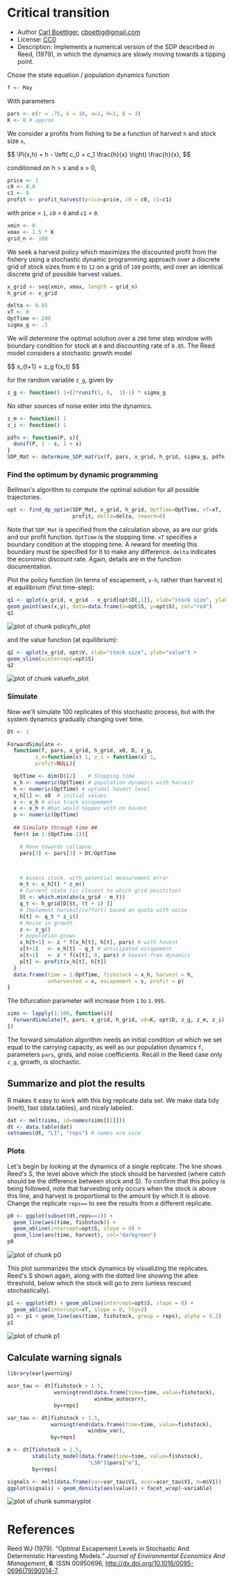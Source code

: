 




# Critical transition 

 * Author [Carl Boettiger](http://carlboettiger.info), <cboettig@gmail.com>
 * License: [CC0](http://creativecommons.org/publicdomain/zero/1.0/)
 * Description:  Implements a numerical version of the SDP described in Reed, (1979), in which the dynamics are slowly moving towards a tipping point.  





Chose the state equation / population dynamics function



```r
f <- May
```




With parameters 



```r
pars <- c(r = .75, k = 10, a=1, H=1, Q = 3)
K <- 8 # approx
```




We consider a profits from fishing to be a function of harvest `h` and stock size `x`,  

<div> $$ \Pi(x,h) = h - \left( c_0  + c_1 \frac{h}{x} \right) \frac{h}{x}, $$ </div> 

conditioned on h > x and x > 0,



```r
price <- 1
c0 <- 0.0
c1 <- 0
profit <- profit_harvest(price=price, c0 = c0, c1=c1) 
```




with price = `1`, `c0` = `0` and `c1` = `0`. 




```r
xmin <- 0
xmax <- 1.5 * K
grid_n <- 100
```




We seek a harvest policy which maximizes the discounted profit from the fishery using a stochastic dynamic programming approach over a discrete grid of stock sizes from `0` to `12` on a grid of `100` points, and over an identical discrete grid of possible harvest values.  




```r
x_grid <- seq(xmin, xmax, length = grid_n)  
h_grid <- x_grid  
```







```r
delta <- 0.05
xT <- 0
OptTime <- 200
sigma_g <- .5
```




We will determine the optimal solution over a `200` time step window with boundary condition for stock at `0` and discounting rate of `0.05`.  The Reed model considers a stochastic growth model 

<div> $$ x_{t+1} = z_g f(x_t) $$ </div> 

for the random variable `z_g`, given by 



```r
z_g <- function() 1+(2*runif(1, 0,  1)-1) * sigma_g
```




No other sources of noise enter into the dynamics.  



```r
z_m <- function() 1
z_i <- function() 1
```








```r
pdfn <- function(P, s){
  dunif(P, 1 - s, 1 + s)
}
SDP_Mat <- determine_SDP_matrix(f, pars, x_grid, h_grid, sigma_g, pdfn)
```





### Find the optimum by dynamic programming

Bellman's algorithm to compute the optimal solution for all possible trajectories.



```r
opt <- find_dp_optim(SDP_Mat, x_grid, h_grid, OptTime=OptTime, xT=xT, 
                     profit, delta=delta, reward=0)
```




Note that `SDP_Mat` is specified from the calculation above, as are our grids and our profit function. `OptTime` is the stopping time.  `xT` specifies a boundary condition at the stopping time. A reward for meeting this boundary must be specified for it to make any difference.  `delta` indicates the economic discount rate. Again, details are in the function documentation.   


Plot the policy function (in terms of escapement, `x-h`, rather than harvest `h`) at equilibrium (first time-step):



```r
q1 <- qplot(x_grid, x_grid - x_grid[opt$D[,1]], xlab="stock size", ylab="escapement") + 
geom_point(aes(x,y), data=data.frame(x=opt$S, y=opt$S), col="red")
q1
```

![plot of chunk policyfn_plot](http://farm8.staticflickr.com/7112/7411630380_be6ae8f7ed_o.png) 


and the value function (at equilibrium):



```r
q2 <- qplot(x_grid, opt$V, xlab="stock size", ylab="value") + 
geom_vline(xintercept=opt$S)
q2
```

![plot of chunk valuefn_plot](http://farm8.staticflickr.com/7272/7411630830_edc9d48b56_o.png) 






### Simulate 

Now we'll simulate 100 replicates of this stochastic process, but with the system dynamics gradually changing over time.   




```r
Dt <- 1

ForwardSimulate <- 
  function(f, pars, x_grid, h_grid, x0, D, z_g,
         z_m=function(x) 1, z_i = function(x) 1, 
         profit=NULL){

  OptTime <- dim(D)[2]    # Stopping time
  x_h <- numeric(OptTime) # population dynamics with harvest
  h <- numeric(OptTime) # optimal havest level
  x_h[1] <- x0  # initial values
  s <- x_h # also track escapement
  x <- x_h # What would happen with no havest
  p <- numeric(OptTime)
    
  ## Simulate through time ##
  for(t in 1:(OptTime-1)){

    # Move towards collapse
    pars[3] <- pars[3] + Dt/OptTime



    # Assess stock, with potential measurement error
    m_t <- x_h[t] * z_m()
    # Current state (is closest to which grid posititon) 
    St <- which.min(abs(x_grid - m_t)) 
    q_t <- h_grid[D[St, (t + 1) ]] 
    # Implement harvest/(effort) based on quota with noise 
    h[t] <- q_t * z_i()
    # Noise in growth 
    z <- z_g() 
    # population grows
    x_h[t+1] <- z * f(x_h[t], h[t], pars) # with havest
    s[t+1]   <- x_h[t] - q_t # anticipated escapement
    x[t+1]   <- z * f(x[t], 0, pars) # havest-free dynamics
    p[t] <- profit(x_h[t], h[t])
  }
  data.frame(time = 1:OptTime, fishstock = x_h, harvest = h,
             unharvested = x, escapement = s, profit = p) 
}
```




The bifurcation parameter will increase from `1` to `1.995`.  






```r
sims <- lapply(1:100, function(i){
  ForwardSimulate(f, pars, x_grid, h_grid, x0=K, opt$D, z_g, z_m, z_i)
})
```




The forward simulation algorithm needs an initial condition `x0` which we set equal to the carrying capacity, as well as our population dynamics `f`, parameters `pars`, grids, and noise coefficients.  Recall in the Reed case only `z_g`, growth, is stochastic.  


## Summarize and plot the results                                                   

R makes it easy to work with this big replicate data set.  We make data tidy (melt), fast (data.tables), and nicely labeled.



```r
dat <- melt(sims, id=names(sims[[1]]))  
dt <- data.table(dat)
setnames(dt, "L1", "reps") # names are nice
```




### Plots 

Let's begin by looking at the dynamics of a single replicate. The line shows Reed's S, the level above which the stock should be harvested (where catch should be the difference between stock and S).  To confirm that this policy is being followed, note that harvesting only occurs when the stock is above this line, and harvest is proportional to the amount by which it is above.  Change the replicate `reps==` to see the results from a different replicate.  



```r
p0 <- ggplot(subset(dt,reps==1)) +
  geom_line(aes(time, fishstock)) +
  geom_abline(intercept=opt$S, slope = 0) +
  geom_line(aes(time, harvest), col="darkgreen") 
p0
```

![plot of chunk p0](http://farm8.staticflickr.com/7130/7411634950_4ee3e9d2e5_o.png) 



This plot summarizes the stock dynamics by visualizing the replicates. Reed's S shown again, along with the dotted line showing the allee threshold, below which the stock will go to zero (unless rescued stochastically). 



```r
p1 <- ggplot(dt) + geom_abline(intercept=opt$S, slope = 0) + 
  geom_abline(intercept=xT, slope = 0, lty=2) 
p1 <- p1 + geom_line(aes(time, fishstock, group = reps), alpha = 0.2)
p1
```

![plot of chunk p1](http://farm8.staticflickr.com/7117/7411636406_5a6d056bd6_o.png) 




## Calculate warning signals 



```r
library(earlywarning)
```






```r
acor_tau <- dt[fishstock > 1.5, 
               warningtrend(data.frame(time=time, value=fishstock),
                            window_autocorr),
               by=reps]

var_tau <- dt[fishstock > 1.5, 
              warningtrend(data.frame(time=time, value=fishstock),
                          window_var),
              by=reps]
```






```r
m <- dt[fishstock > 1.5, 
        stability_model(data.frame(time=time, value=fishstock),
                          "LSN")$pars["m"],
        by=reps]
```






```r
signals <- melt(data.frame(var=var_tau$V1, acor=acor_tau$V1, m=m$V1))
ggplot(signals) + geom_density(aes(value)) + facet_wrap(~variable)
```

![plot of chunk summaryplot](http://farm9.staticflickr.com/8150/7411976914_006ecbe249_o.png) 



# References

<p>Reed WJ (1979).
&ldquo;Optimal Escapement Levels in Stochastic And Deterministic Harvesting Models.&rdquo;
<EM>Journal of Environmental Economics And Management</EM>, <B>6</B>.
ISSN 00950696, <a href="http://dx.doi.org/10.1016/0095-0696(79)90014-7">http://dx.doi.org/10.1016/0095-0696(79)90014-7</a>.





